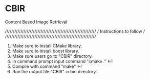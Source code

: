 # CBIR
Content Based Image Retrieval

///////////////////////////////////////////////////////////
/               Instructions to follow                    /
///////////////////////////////////////////////////////////

1. Make sure to install CMake library.
2. Make sure to install boost library.
3. Make sure users go to "CBIR" directory.
4. In command prompt input command "cmake ." <-!
5. Compile with command "make" <-!
6. Run the output file "CBIR" in bin directory.
